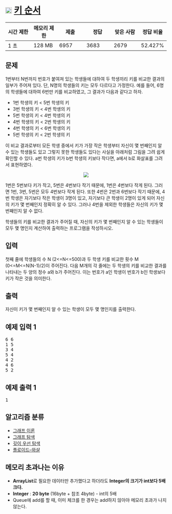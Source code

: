 # <img src="https://d2gd6pc034wcta.cloudfront.net/tier/12.svg" class="solvedac-tier" style="user-select: auto;" width="20px"> [키 순서](https://www.acmicpc.net/problem/2458)
<div class="col-md-12" style="user-select: auto;">
			<div class="table-responsive" style="user-select: auto;">
				<table class="table" id="problem-info" style="user-select: auto;">
				<thead style="user-select: auto;">
				<tr style="user-select: auto;">
									<th style="width: 16%; user-select: auto;">시간 제한</th>
					<th style="width: 16%; user-select: auto;">메모리 제한</th>
					<th style="width: 17%; user-select: auto;">제출</th>
					<th style="width: 17%; user-select: auto;">정답</th>
					<th style="width: 17%; user-select: auto;">맞은 사람</th>
					<th style="width: 17%; user-select: auto;">정답 비율</th>
								</tr>
				</thead>
				<tbody style="user-select: auto;">
				<tr style="user-select: auto;">
				<td style="user-select: auto;">1 초</td>
				<td style="user-select: auto;">128 MB</td>
									<td style="user-select: auto;">6957</td>
					<td style="user-select: auto;">3683</td>
					<td style="user-select: auto;">2679</td>
					<td style="user-select: auto;">52.427%</td>
								</tr>
				</tbody>
				</table>
			</div>
		</div>
		
## 문제
1번부터 N번까지 번호가 붙여져 있는 학생들에 대하여 두 학생끼리 키를 비교한 결과의 일부가 주어져 있다. 단, N명의 학생들의 키는 모두 다르다고 가정한다. 예를 들어, 6명의 학생들에 대하여 6번만 키를 비교하였고, 그 결과가 다음과 같다고 하자. 

- 1번 학생의 키 < 5번 학생의 키
- 3번 학생의 키 < 4번 학생의 키
- 5번 학생의 키 < 4번 학생의 키
- 4번 학생의 키 < 2번 학생의 키
- 4번 학생의 키 < 6번 학생의 키
- 5번 학생의 키 < 2번 학생의 키

이 비교 결과로부터 모든 학생 중에서 키가 가장 작은 학생부터 자신이 몇 번째인지 알 수 있는 학생들도 있고 그렇지 못한 학생들도 있다는 사실을 아래처럼 그림을 그려 쉽게 확인할 수 있다. a번 학생의 키가 b번 학생의 키보다 작다면, a에서 b로 화살표를 그려서 표현하였다. 

<p align="center">
  <img src ="https://www.acmicpc.net/upload/images/ccc.png">
</p>

1번은 5번보다 키가 작고, 5번은 4번보다 작기 때문에, 1번은 4번보다 작게 된다. 그러면 1번, 3번, 5번은 모두 4번보다 작게 된다. 또한 4번은 2번과 6번보다 작기 때문에, 4번 학생은 자기보다 작은 학생이 3명이 있고, 자기보다 큰 학생이 2명이 있게 되어 자신의 키가 몇 번째인지 정확히 알 수 있다. 그러나 4번을 제외한 학생들은 자신의 키가 몇 번째인지 알 수 없다. 

학생들의 키를 비교한 결과가 주어질 때, 자신의 키가 몇 번째인지 알 수 있는 학생들이 모두 몇 명인지 계산하여 출력하는 프로그램을 작성하시오.

## 입력
첫째 줄에 학생들의 수 N (2<=N<=500)과 두 학생 키를 비교한 횟수 M (0<=M<=N(N-1)/2)이 주어진다. 다음 M개의 각 줄에는 두 학생의 키를 비교한 결과를 나타내는 두 양의 정수 a와 b가 주어진다. 이는 번호가 a인 학생이 번호가 b인 학생보다 키가 작은 것을 의미한다. 

## 출력
자신이 키가 몇 번째인지 알 수 있는 학생이 모두 몇 명인지를 출력한다.

<div class="row" style="user-select: auto;">
					<div class="col-md-6" style="user-select: auto;">
						<section id="sampleinput1" style="user-select: auto;">
						<div class="headline" style="user-select: auto;">
						<h2 style="user-select: auto;">예제 입력 1
						</h2>
						</div>
						<pre class="sampledata" id="sample-input-1" style="user-select: auto;">6 6
1 5
3 4
5 4
4 2
4 6
5 2
</pre>
						</section>
					</div>
					<div class="col-md-6" style="user-select: auto;">
						<section id="sampleoutput1" style="user-select: auto;">
						<div class="headline" style="user-select: auto;">
						<h2 style="user-select: auto;">예제 출력 1
						</h2>
						</div>
						<pre class="sampledata" id="sample-output-1" style="user-select: auto;">1
</pre>
						</section>
					</div>
</div>

<div class="col-md-12" style="user-select: auto;">
					<section id="problem_tags" style="user-select: auto;">
					<div class="headline" style="user-select: auto;">
					<h2 style="user-select: auto;">알고리즘 분류</h2>
					</div>
					<div class="spoiler" style="user-select: auto;">
  					<ul class="spoiler-list" style="user-select: auto;">
  						  							<li style="user-select: auto;">
  							<a href="/problem/tag/7" class="spoiler-link" style="user-select: auto;">그래프 이론</a>
  							</li>
  						  							<li style="user-select: auto;">
  							<a href="/problem/tag/11" class="spoiler-link" style="user-select: auto;">그래프 탐색</a>
  							</li>
  						  							<li style="user-select: auto;">
  							<a href="/problem/tag/127" class="spoiler-link" style="user-select: auto;">깊이 우선 탐색</a>
  							</li>
  						  							<li style="user-select: auto;">
  							<a href="/problem/tag/31" class="spoiler-link" style="user-select: auto;">플로이드–와샬</a>
  							</li>
  						  					</ul>
					</div>
										</section>
				</div>


## 메모리 초과나는 이유
 - **ArrayList**로 필요한 데이터만 추가했다고 하더라도 **Integer의 크기가 int보다 5배 크다.**
 - **Integer** : **20 byte** (16byte + 참조 4byte) - int의 5배
 - Queue에 add를 할 때, 이미 체크를 한 경우는 add하지 않아야 메모리 초과가 나지 않는다.

